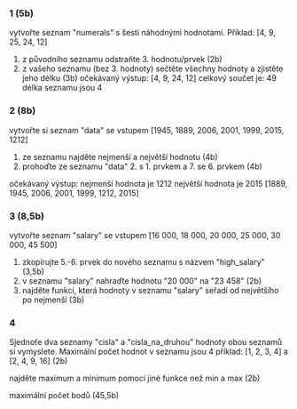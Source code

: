 ### 1 (5b)
vytvořte seznam "numerals" s šesti náhodnými hodnotami. Příklad: [4, 9, 25, 24, 12]
1. z původního seznamu odstraňte 3. hodnotu/prvek (2b)
2. z vašeho seznamu (bez 3. hodnoty) sečtěte všechny hodnoty a zjistěte jeho délku (3b)
očekávaný výstup:
[4, 9, 24, 12]
celkový součet je: 49
délka seznamu jsou 4

### 2 (8b)
vytvořte si seznam "data" se vstupem [1945, 1889, 2006, 2001, 1999, 2015, 1212]
1. ze seznamu najděte nejmenší a největší hodnotu (4b)
2. prohoďte ze seznamu "data" 2. s 1. prvkem a 7. se 6. prvkem (4b)

očekávaný výstup:
nejmenší hodnota je 1212
největší hodnota je 2015
[1889, 1945, 2006, 2001, 1999, 1212, 2015]

### 3 (8,5b)
vytvořte seznam "salary" se vstupem [16 000, 18 000, 20 000, 25 000, 30 000, 45 500]
1. zkopírujte 5.-6. prvek do nového seznamu s názvem "high_salary" (3,5b)
2. v seznamu "salary" nahraďte hodnotu "20 000" na "23 458" (2b)
3. najděte funkci, která hodnoty v seznamu "salary" seřadí od největšího po nejmenší (3b)

### 4
Sjednoťe dva seznamy "cisla" a "cisla_na_druhou" hodnoty obou seznamů si vymyslete. Maximální počet hodnot v seznamu jsou 4
příklad: [1, 2, 3, 4] a [2, 4, 9, 16] (2b)

najděte maximum a minimum pomocí jiné funkce než min a max (2b)

maximální počet bodů (45,5b)